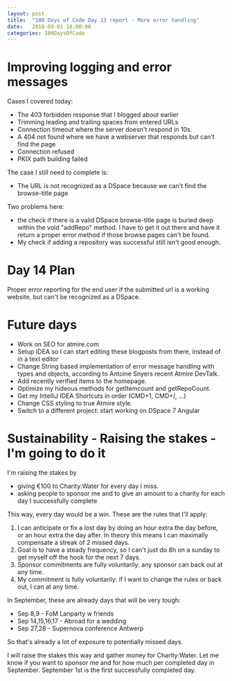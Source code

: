 ```yaml
---
layout: post
title:  "100 Days of Code Day 13 report - More error handling"
date:   2018-09-01 18:00:00
categories: 100DaysOfCode
---
```


# Improving logging and error messages

Cases I covered today:
* The 403 forbidden response that I blogged about earlier
* Trimming leading and trailing spaces from entered URLs
* Connection timeout where the server doesn't respond in 10s.
* A 404 not found where we have a webserver that responds but can't find the page
* Connection refused
* PKIX path building failed

The case I still need to complete is:
* The URL is not recognized as a DSpace because we can't find the browse-title page

Two problems here:
* the check if there is a valid DSpace browse-title page is buried deep within the void "addRepo" method. I have to get it out there and have it return a proper error method if those browse pages can't be found.
* My check if adding a repository was successful still isn't good enough.

# Day 14 Plan

Proper error reporting for the end user if the submitted url is a working website, but can't be recognized as a DSpace.

# Future days

* Work on SEO for atmire.com
* Setup IDEA so I can start editing these blogposts from there, instead of in a text editor
* Change String based implementation of error message handling with types and objects, according to Antoine Snyers recent Atmire DevTalk.
* Add recently verified items to the homepage.
* Optimize my hideous methods for getItemcount and getRepoCount.
* Get my IntelliJ IDEA Shortcuts in order (CMD+1, CMD+/, ...)
* Change CSS styling to true Atmire style.
* Switch to a different project: start working on DSpace 7 Angular

# Sustainability - Raising the stakes - I'm going to do it

I'm raising the stakes by
* giving €100 to Charity:Water for every day I miss.
* asking people to sponsor me and to give an amount to a charity for each day I successfully complete

This way, every day would be a win. These are the rules that I'll apply:

1. I can anticipate or fix a lost day by doing an hour extra the day before, or an hour extra the day after. In theory this means I can maximally compensate a streak of 2 missed days. 
2. Goal is to have a steady frequency, so I can't just do 8h on a sunday to get myself off the hook for the next 7 days.
3. Sponsor commitments are fully voluntarily: any sponsor can back out at any time.
4. My commitment is fully voluntarily: if I want to change the rules or back out, I can at any time.

In September, these are already days that will be very tough:
* Sep 8,9 - FoM Lanparty w friends
* Sep 14,15,16,17 - Abroad for a wedding
* Sep 27,28 - Supernova conference Antwerp

So that's already a lot of exposure to potentially missed days. 

I will raise the stakes this way and gather money for Charity:Water. Let me know if you want to sponsor me and for how much per completed day in September. September 1st is the first successfully completed day.